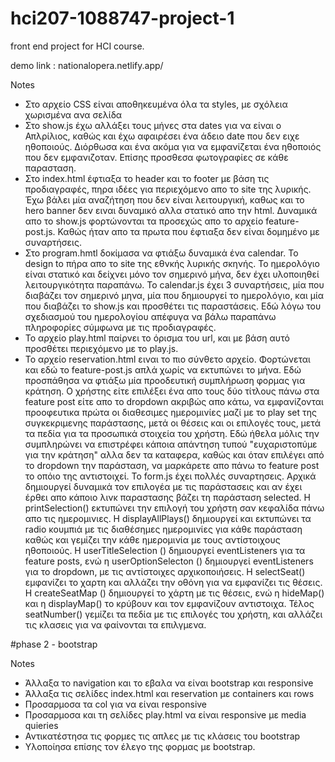 # hci207-1088747-project-1 
front end project for HCI course. 

demo link : nationalopera.netlify.app/

Notes 
* Στο αρχείο CSS είναι αποθηκευμένα όλα τα styles, με σχόλεια χωρισμένα ανα σελίδα
* Στο show.js έχω αλλάξει τους μήνες στα dates για να είναι ο Απλρίλιος, καθώς και έχω αφαιρέσει ένα άδειο date που δεν ειχε ηθοποιούς. Διόρθωσα και ένα ακόμα για να εμφανίζεται ένα ηθοποιός που δεν εμφανιζοταν. Επίσης προσθεσα φωτογραφίες σε κάθε παρασταση. 
* Στο index.html έφτιαξα το header και το footer με βάση τις προδιαγραφές, πηρα ιδέες για περιεχόμενο απο το site της λυρικής. Έχω βάλει μία αναζήτηση που δεν είναι λειτουργική, καθως και το hero banner δεν ειναι δυναμικό αλλα στατικό απο την html. Δυναμικά απο το show.js φορτώνονται τα προσεχώς απο το αρχείο feature-post.js. Καθώς ήταν απο τα πρωτα που έφτιαξα δεν είναι δομημένο με συναρτήσεις. 
* Στο program.hmtl δοκίμασα να φτιάξω δυναμικά ένα calendar. To design to πήρα απο το site της εθνκής λυρικής σκηνής. Το ημερολόγιο είναι στατικό και δείχνει μόνο τον σημερινό μήνα, δεν έχει υλοποιηθεί λειτουργικότητα παραπάνω. To calendar.js έχει 3 συναρτήσεις, μία που διαβάζει τον σημερινό μηνα, μία που δημιουργεί το ημερολόγιο, και μία που διαβάζει τo show.js και προσθέτει τις παραστάσεις. Εδώ λόγω του σχεδιασμού του ημερολογίου απέφυγα να βάλω παραπάνω πληροφορίες σύμφωνα με τις προδιαγραφές.
* Το αρχείο play.html παίρνει το όρισμα του url, και με βάση αυτό προσθέτει περιεχόμενο με το play.js. 
* Το αρχείο reservation.html ειναι το πιο σύνθετο αρχείο. Φορτώνεται και εδώ το feature-post.js απλά χωρίς να εκτυπώνει το μήνα. Εδώ προσπάθησα να φτιάξω μία προοδευτική συμπλήρωση φορμας για κράτηση. Ο χρήστης είτε επιλέξει ένα απο τους δύο τίτλους πάνω στα feature post είτε απο το dropdown ακριβώς απο κάτω, να εμφανίζονται προοφευτικα πρώτα οι διαθεσιμες ημερομινίες μαζί με το play set της συγκεκριμενης παράστασης, μετά οι θέσεις και οι επιλογές τους, μετά τα πεδία για τα προσωπικά στοιχεία του χρήστη. Εδώ ήθελα μόλις την συμπληρώνει να επιστρέφει κάποια απάντηση τυπού "ευχαριστοπύμε για την κράτηση" αλλα δεν τα καταφερα, καθώς και όταν επιλέγει από το dropdown την παράσταση, να μαρκάρετε απο πάνω το feature post το οπόιο της αντιστοιχεί. Το form.js έχει πολλές συναρτησεις. Αρχικά δημιουργεί δυναμικά τον επιλογέα με τις παράστασεις και αν έχει έρθει απο κάποιο λινκ παραστασης βάζει τη παράσταση selected. H printSelection() εκτυπώνει την επιλογή του χρήστη σαν κεφαλίδα πάνω απο τις ημερομινιες. Η displayAllPlays() δημιουργεί και εκτυπώνει τα radio κουμπιά με τις διαθέσημες ημερομινίες για κάθε παράσταση καθώς και γεμίζει την κάθε ημερομινία με τους αντίστοιχους ηθοποιούς. Η userTitleSelection () δημιουργεί eventListeners για τα feature posts, ενώ η userOptionSelecton () δημιουργεί eventListeners για το dropdown, με τις αντίστοιχες αρχικοποιήσεις. Η selectSeat() εμφανίζει το χαρτη και αλλάζει την οθόνη για να εμφανίζει τις θέσεις. Η createSeatMap () δημιουργεί το χάρτη με τις θέσεις, ενώ η hideMap() και η displayMap() το κρύβουν και τον εμφανίζουν αντιστοιχα. Τέλος seatNumber() γεμίζει τα πεδία με τις επιλογές του χρήστη, και αλλάζει τις κλασεις για να φαίνονται τα επιλγμενα. 


#phase 2 - bootstrap

Notes
* Άλλαξα το navigation και το εβαλα να είναι bootstrap και responsive
* Άλλαξα τις σελίδες index.html και reservation με containers και rows
* Προσαρμοσα τα col για να είναι responsive
* Προσαρμοσα και τη σελίδες play.html να είναι responsive με media quieries 
* Αντικατέστησα τις φορμες τις απλες με τις κλάσεις του bootstrap
* Υλοποίησα επίσης τον έλεγο της φορμας με bootstrap. 
